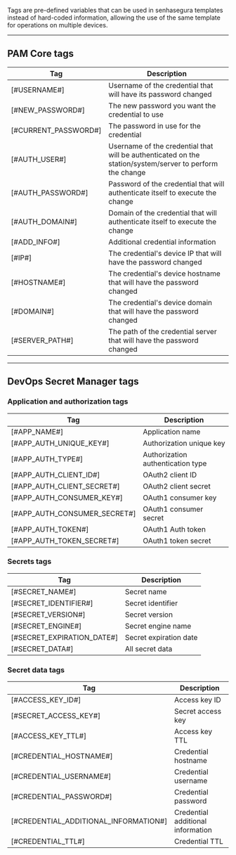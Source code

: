 Tags are pre\-defined variables that can be used in senhasegura templates instead of hard\-coded information, allowing the use of the same template for operations on multiple devices.

  




---

## PAM Core tags



| Tag | Description |
| --- | --- |
| \[\#USERNAME\#] | Username of the credential that will have its password changed |
| \[\#NEW\_PASSWORD\#] | The new password you want the credential to use |
| \[\#CURRENT\_PASSWORD\#] | The password in use for the credential |
| \[\#AUTH\_USER\#] | Username of the credential that will be authenticated on the station/system/server to perform the change |
| \[\#AUTH\_PASSWORD\#] | Password of the credential that will authenticate itself to execute the change |
| \[\#AUTH\_DOMAIN\#] | Domain of the credential that will authenticate itself to execute the change |
| \[\#ADD\_INFO\#] | Additional credential information |
| \[\#IP\#] | The credential's device IP that will have the password changed |
| \[\#HOSTNAME\#] | The credential's device hostname that will have the password changed |
| \[\#DOMAIN\#] | The credential's device domain that will have the password changed |
| \[\#SERVER\_PATH\#] | The path of the credential server that will have the password changed |



---

## DevOps Secret Manager tags

### Application and authorization tags



| Tag | Description |
| --- | --- |
| \[\#APP\_NAME\#] | Application name |
| \[\#APP\_AUTH\_UNIQUE\_KEY\#] | Authorization unique key |
| \[\#APP\_AUTH\_TYPE\#] | Authorization authentication type |
| \[\#APP\_AUTH\_CLIENT\_ID\#] | OAuth2 client ID |
| \[\#APP\_AUTH\_CLIENT\_SECRET\#] | OAuth2 client secret |
| \[\#APP\_AUTH\_CONSUMER\_KEY\#] | OAuth1 consumer key |
| \[\#APP\_AUTH\_CONSUMER\_SECRET\#] | OAuth1 consumer secret |
| \[\#APP\_AUTH\_TOKEN\#] | OAuth1 Auth token |
| \[\#APP\_AUTH\_TOKEN\_SECRET\#] | OAuth1 token secret |

### Secrets tags



| Tag | Description |
| --- | --- |
| \[\#SECRET\_NAME\#] | Secret name |
| \[\#SECRET\_IDENTIFIER\#] | Secret identifier |
| \[\#SECRET\_VERSION\#] | Secret version |
| \[\#SECRET\_ENGINE\#] | Secret engine name |
| \[\#SECRET\_EXPIRATION\_DATE\#] | Secret expiration date |
| \[\#SECRET\_DATA\#] | All secret data |

### Secret data tags



| Tag | Description |
| --- | --- |
| \[\#ACCESS\_KEY\_ID\#] | Access key ID |
| \[\#SECRET\_ACCESS\_KEY\#] | Secret access key |
| \[\#ACCESS\_KEY\_TTL\#] | Access key TTL |
| \[\#CREDENTIAL\_HOSTNAME\#] | Credential hostname |
| \[\#CREDENTIAL\_USERNAME\#] | Credential username |
| \[\#CREDENTIAL\_PASSWORD\#] | Credential password |
| \[\#CREDENTIAL\_ADDITIONAL\_INFORMATION\#] | Credential additional information |
| \[\#CREDENTIAL\_TTL\#] | Credential TTL |

  



